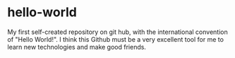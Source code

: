 hello-world
===========

My first self-created repository on git hub, with the international convention of "Hello World!".
I think this Github must be a very excellent tool for me to learn new technologies and make good friends.
